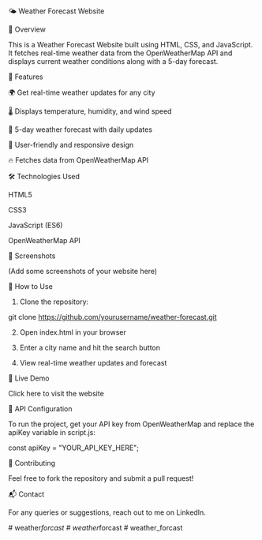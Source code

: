 🌤️ Weather Forecast Website

🌟 Overview

This is a Weather Forecast Website built using HTML, CSS, and JavaScript. It fetches real-time weather data from the OpenWeatherMap API and displays current weather conditions along with a 5-day forecast.

🚀 Features

🌍 Get real-time weather updates for any city

🌡️ Displays temperature, humidity, and wind speed

📆 5-day weather forecast with daily updates

🎨 User-friendly and responsive design

🔥 Fetches data from OpenWeatherMap API


🛠️ Technologies Used

HTML5

CSS3

JavaScript (ES6)

OpenWeatherMap API


📸 Screenshots

(Add some screenshots of your website here)

📌 How to Use

1. Clone the repository:

git clone https://github.com/yourusername/weather-forecast.git


2. Open index.html in your browser


3. Enter a city name and hit the search button


4. View real-time weather updates and forecast



🔗 Live Demo

Click here to visit the website

📜 API Configuration

To run the project, get your API key from OpenWeatherMap and replace the apiKey variable in script.js:

const apiKey = "YOUR_API_KEY_HERE";

🤝 Contributing

Feel free to fork the repository and submit a pull request!

📬 Contact

For any queries or suggestions, reach out to me on LinkedIn.

#   w e a t h e r _ f o r c a s t  
 #   w e a t h e r _ f o r c a s t  
 #   w e a t h e r _ f o r c a s t  
 